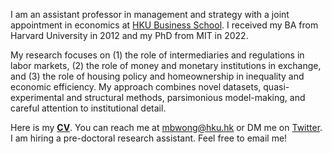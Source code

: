 I am an assistant professor in management and strategy with a joint appointment in economics at [HKU Business School](https://www.hkubs.hku.hk/). I received my BA from Harvard University in 2012 and my PhD from MIT in 2022. 

My research focuses on (1) the role of intermediaries and regulations in labor markets, (2) the role of money and monetary institutions in exchange, and (3) the role of housing policy and homeownership in inequality and economic efficiency. My approach combines novel datasets, quasi-experimental and structural methods, parsimonious model-making, and careful attention to institutional detail. 

Here is my __[CV](/pdf/CV.pdf)__. You can reach me at [mbwong@hku.hk](mailto:mbwong@hku.hk) or DM me on [Twitter](https://twitter.com/mbwong). I am hiring a pre-doctoral research assistant. Feel free to email me! 
